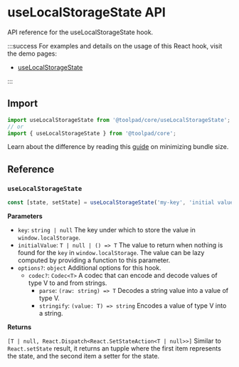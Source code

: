 # useLocalStorageState API

<p class="description">API reference for the useLocalStorageState hook.</p>

:::success
For examples and details on the usage of this React hook, visit the demo pages:

- [useLocalStorageState](/toolpad/core/react-persistent-state/)

:::

## Import

```js
import useLocalStorageState from '@toolpad/core/useLocalStorageState';
// or
import { useLocalStorageState } from '@toolpad/core';
```

Learn about the difference by reading this [guide](https://mui.com/material-ui/guides/minimizing-bundle-size/) on minimizing bundle size.

## Reference

### `useLocalStorageState`

```js
const [state, setState] = useLocalStorageState('my-key', 'initial value');
```

**Parameters**

- `key`: `string | null` The key under which to store the value in `window.localStorage`.
- `initialValue`: `T | null | () => T` The value to return when nothing is found for the `key` in `window.localStorage`. The value can be lazy computed by providing a function to this parameter.
- `options?`: `object` Additional options for this hook.
  - `codec?`: `Codec<T>` A codec that can encode and decode values of type V to and from strings.
    - `parse`: `(raw: string) => T` Decodes a string value into a value of type V.
    - `stringify`: `(value: T) => string` Encodes a value of type V into a string.

**Returns**

`[T | null, React.Dispatch<React.SetStateAction<T | null>>]` Similar to `React.setState` result, it returns an tupple where the first item represents the state, and the second item a setter for the state.
